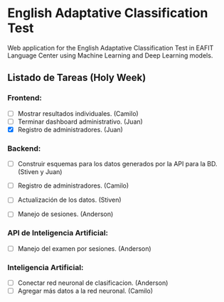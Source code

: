 # English Adaptative Classification Test

Web application for the English Adaptative Classification Test in EAFIT Language Center using Machine Learning and Deep Learning models.

## Listado de Tareas (Holy Week)

### Frontend:

- [ ] Mostrar resultados individuales. (Camilo)
- [ ] Terminar dashboard administrativo. (Juan)
- [x] Registro de administradores. (Juan)

### Backend:

- [ ] Construir esquemas para los datos generados por la API para la BD. (Stiven y Juan)
- [ ] Registro de administradores. (Camilo)
- [ ] Actualización de los datos. (Stiven)
- [ ] Manejo de sesiones. (Anderson)


### API de Inteligencia Artificial:

- [ ] Manejo del examen por sesiones. (Anderson)

### Inteligencia Artificial:

- [ ] Conectar red neuronal de clasificacion. (Anderson)
- [ ] Agregar más datos a la red neuronal. (Camilo)
